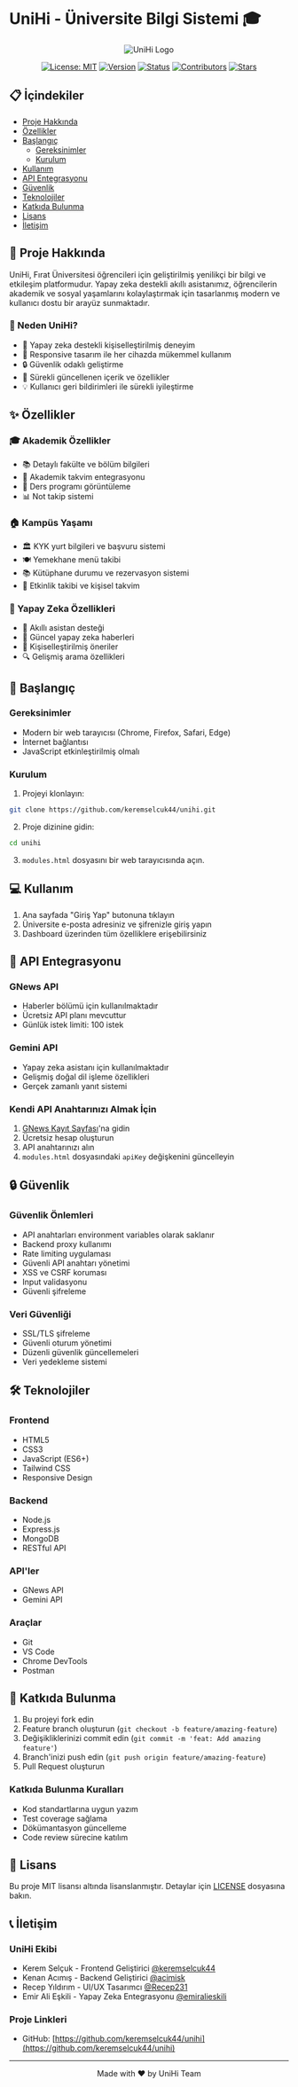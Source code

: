 # UniHi - Üniversite Bilgi Sistemi 🎓

<div align="center">

![UniHi Logo](photos/unihilogo.png)

[![License: MIT](https://img.shields.io/badge/License-MIT-yellow.svg)](https://opensource.org/licenses/MIT)
[![Version](https://img.shields.io/badge/Version-2.0-blue.svg)](https://github.com/keremselcuk44/unihi)
[![Status](https://img.shields.io/badge/Status-Active-success.svg)](https://github.com/keremselcuk44/unihi)
[![Contributors](https://img.shields.io/github/contributors/keremselcuk44/unihi)](https://github.com/keremselcuk44/unihi/graphs/contributors)
[![Stars](https://img.shields.io/github/stars/keremselcuk44/unihi)](https://github.com/keremselcuk44/unihi/stargazers)

</div>

## 📋 İçindekiler

- [Proje Hakkında](#-proje-hakkında)
- [Özellikler](#-özellikler)
- [Başlangıç](#-başlangıç)
  - [Gereksinimler](#gereksinimler)
  - [Kurulum](#kurulum)
- [Kullanım](#-kullanım)
- [API Entegrasyonu](#-api-entegrasyonu)
- [Güvenlik](#-güvenlik)
- [Teknolojiler](#-teknolojiler)
- [Katkıda Bulunma](#-katkıda-bulunma)
- [Lisans](#-lisans)
- [İletişim](#-iletişim)

## 🎯 Proje Hakkında

UniHi, Fırat Üniversitesi öğrencileri için geliştirilmiş yenilikçi bir bilgi ve etkileşim platformudur. Yapay zeka destekli akıllı asistanımız, öğrencilerin akademik ve sosyal yaşamlarını kolaylaştırmak için tasarlanmış modern ve kullanıcı dostu bir arayüz sunmaktadır.

### 🌟 Neden UniHi?

- 🤖 Yapay zeka destekli kişiselleştirilmiş deneyim
- 📱 Responsive tasarım ile her cihazda mükemmel kullanım
- 🔒 Güvenlik odaklı geliştirme
- 🚀 Sürekli güncellenen içerik ve özellikler
- 💡 Kullanıcı geri bildirimleri ile sürekli iyileştirme

## ✨ Özellikler

### 🎓 Akademik Özellikler
- 📚 Detaylı fakülte ve bölüm bilgileri
- 📅 Akademik takvim entegrasyonu
- 📝 Ders programı görüntüleme
- 📊 Not takip sistemi

### 🏠 Kampüs Yaşamı
- 🏛️ KYK yurt bilgileri ve başvuru sistemi
- 🍽️ Yemekhane menü takibi
- 📚 Kütüphane durumu ve rezervasyon sistemi
- 🎯 Etkinlik takibi ve kişisel takvim

### 🤖 Yapay Zeka Özellikleri
- 💬 Akıllı asistan desteği
- 📰 Güncel yapay zeka haberleri
- 🎯 Kişiselleştirilmiş öneriler
- 🔍 Gelişmiş arama özellikleri

## 🚀 Başlangıç

### Gereksinimler

- Modern bir web tarayıcısı (Chrome, Firefox, Safari, Edge)
- İnternet bağlantısı
- JavaScript etkinleştirilmiş olmalı

### Kurulum

1. Projeyi klonlayın:
```bash
git clone https://github.com/keremselcuk44/unihi.git
```

2. Proje dizinine gidin:
```bash
cd unihi
```

3. `modules.html` dosyasını bir web tarayıcısında açın.

## 💻 Kullanım

1. Ana sayfada "Giriş Yap" butonuna tıklayın
2. Üniversite e-posta adresiniz ve şifrenizle giriş yapın
3. Dashboard üzerinden tüm özelliklere erişebilirsiniz

## 🔌 API Entegrasyonu

### GNews API
- Haberler bölümü için kullanılmaktadır
- Ücretsiz API planı mevcuttur
- Günlük istek limiti: 100 istek

### Gemini API
- Yapay zeka asistanı için kullanılmaktadır
- Gelişmiş doğal dil işleme özellikleri
- Gerçek zamanlı yanıt sistemi

### Kendi API Anahtarınızı Almak İçin

1. [GNews Kayıt Sayfası](https://gnews.io/register)'na gidin
2. Ücretsiz hesap oluşturun
3. API anahtarınızı alın
4. `modules.html` dosyasındaki `apiKey` değişkenini güncelleyin

## 🔒 Güvenlik

### Güvenlik Önlemleri
- API anahtarları environment variables olarak saklanır
- Backend proxy kullanımı
- Rate limiting uygulaması
- Güvenli API anahtarı yönetimi
- XSS ve CSRF koruması
- Input validasyonu
- Güvenli şifreleme

### Veri Güvenliği
- SSL/TLS şifreleme
- Güvenli oturum yönetimi
- Düzenli güvenlik güncellemeleri
- Veri yedekleme sistemi

## 🛠️ Teknolojiler

### Frontend
- HTML5
- CSS3
- JavaScript (ES6+)
- Tailwind CSS
- Responsive Design

### Backend
- Node.js
- Express.js
- MongoDB
- RESTful API

### API'ler
- GNews API
- Gemini API

### Araçlar
- Git
- VS Code
- Chrome DevTools
- Postman

## 🤝 Katkıda Bulunma

1. Bu projeyi fork edin
2. Feature branch oluşturun (`git checkout -b feature/amazing-feature`)
3. Değişikliklerinizi commit edin (`git commit -m 'feat: Add amazing feature'`)
4. Branch'inizi push edin (`git push origin feature/amazing-feature`)
5. Pull Request oluşturun

### Katkıda Bulunma Kuralları
- Kod standartlarına uygun yazım
- Test coverage sağlama
- Dökümantasyon güncelleme
- Code review sürecine katılım

## 📄 Lisans

Bu proje MIT lisansı altında lisanslanmıştır. Detaylar için [LICENSE](LICENSE) dosyasına bakın.

## 📞 İletişim

### UniHi Ekibi
- Kerem Selçuk - Frontend Geliştirici [@keremselcuk44](https://github.com/keremselcuk44)
- Kenan Acımış - Backend Geliştirici [@acimisk](https://github.com/acimisk)
- Recep Yıldırım - UI/UX Tasarımcı [@Recep231](https://github.com/Recep231)
- Emir Ali Eşkili - Yapay Zeka Entegrasyonu [@emiralieskili](https://github.com/emiralieskili)

### Proje Linkleri
- GitHub: [https://github.com/keremselcuk44/unihi](https://github.com/keremselcuk44/unihi)

---

<div align="center">
Made with ❤️ by UniHi Team
</div>

